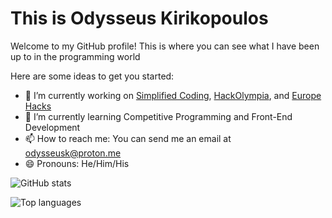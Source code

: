 # This is Odysseus Kirikopoulos

Welcome to my GitHub profile! This is where you can see what I have been up to in the programming world

Here are some ideas to get you started:

- 🔭 I’m currently working on [Simplified Coding](https://github.com/simplified-coding), [HackOlympia](https://github.com/hack-olympia), and [Europe Hacks](https://github.com/europe-hacks)
- 🌱 I’m currently learning Competitive Programming and Front-End Development
- 📫 How to reach me: You can send me an email at [odysseusk@proton.me](mailto:odysseusk@proton.me)
- 😄 Pronouns: He/Him/His

![GitHub stats]([https://github-readme-stats.vercel.app/api?username=odysseuskir&show_icons=true&theme=tokyonight&custom_title=Odysseus%27%20GitHub%20Stats&show=reviews,prs_merged)

![Top languages](https://github-readme-stats.vercel.app/api/top-langs/?username=odysseuskir&theme=tokyonight)
